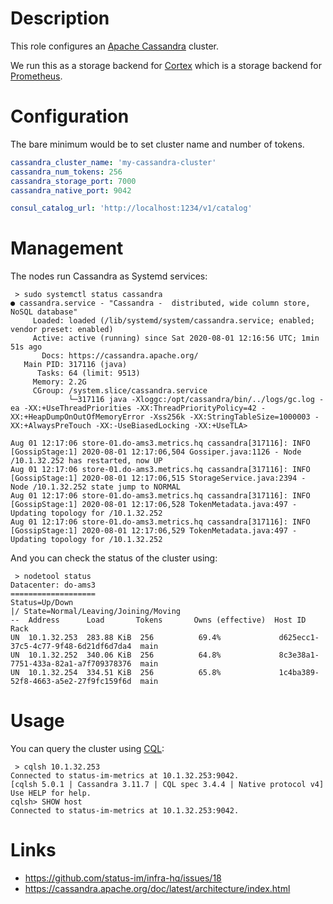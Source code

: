# Description

This role configures an [Apache Cassandra](https://cassandra.apache.org/) cluster.

We run this as a storage backend for [Cortex](https://cortexmetrics.io/) which is a storage backend for [Prometheus](https://prometheus.io/).

# Configuration

The bare minimum would be to set cluster name and number of tokens.
```yml
cassandra_cluster_name: 'my-cassandra-cluster'
cassandra_num_tokens: 256
cassandra_storage_port: 7000
cassandra_native_port: 9042

consul_catalog_url: 'http://localhost:1234/v1/catalog'
```

# Management

The nodes run Cassandra as Systemd services:
```
 > sudo systemctl status cassandra
● cassandra.service - "Cassandra -  distributed, wide column store, NoSQL database"
     Loaded: loaded (/lib/systemd/system/cassandra.service; enabled; vendor preset: enabled)
     Active: active (running) since Sat 2020-08-01 12:16:56 UTC; 1min 51s ago
       Docs: https://cassandra.apache.org/
   Main PID: 317116 (java)
      Tasks: 64 (limit: 9513)
     Memory: 2.2G
     CGroup: /system.slice/cassandra.service
             └─317116 java -Xloggc:/opt/cassandra/bin/../logs/gc.log -ea -XX:+UseThreadPriorities -XX:ThreadPriorityPolicy=42 -XX:+HeapDumpOnOutOfMemoryError -Xss256k -XX:StringTableSize=1000003 -XX:+AlwaysPreTouch -XX:-UseBiasedLocking -XX:+UseTLA>

Aug 01 12:17:06 store-01.do-ams3.metrics.hq cassandra[317116]: INFO  [GossipStage:1] 2020-08-01 12:17:06,504 Gossiper.java:1126 - Node /10.1.32.252 has restarted, now UP
Aug 01 12:17:06 store-01.do-ams3.metrics.hq cassandra[317116]: INFO  [GossipStage:1] 2020-08-01 12:17:06,515 StorageService.java:2394 - Node /10.1.32.252 state jump to NORMAL
Aug 01 12:17:06 store-01.do-ams3.metrics.hq cassandra[317116]: INFO  [GossipStage:1] 2020-08-01 12:17:06,528 TokenMetadata.java:497 - Updating topology for /10.1.32.252
Aug 01 12:17:06 store-01.do-ams3.metrics.hq cassandra[317116]: INFO  [GossipStage:1] 2020-08-01 12:17:06,529 TokenMetadata.java:497 - Updating topology for /10.1.32.252
```
And you can check the status of the cluster using:
```
 > nodetool status
Datacenter: do-ams3
===================
Status=Up/Down
|/ State=Normal/Leaving/Joining/Moving
--  Address      Load       Tokens       Owns (effective)  Host ID                               Rack
UN  10.1.32.253  283.88 KiB  256          69.4%             d625ecc1-37c5-4c77-9f48-6d21df6d7da4  main
UN  10.1.32.252  340.06 KiB  256          64.8%             8c3e38a1-7751-433a-82a1-a7f709378376  main
UN  10.1.32.254  334.51 KiB  256          65.8%             1c4ba389-52f8-4663-a5e2-27f9fc159f6d  main
```

# Usage

You can query the cluster using [CQL](https://cassandra.apache.org/doc/latest/cql/index.html):
```
 > cqlsh 10.1.32.253
Connected to status-im-metrics at 10.1.32.253:9042.
[cqlsh 5.0.1 | Cassandra 3.11.7 | CQL spec 3.4.4 | Native protocol v4]
Use HELP for help.
cqlsh> SHOW host
Connected to status-im-metrics at 10.1.32.253:9042.
```

# Links

* https://github.com/status-im/infra-hq/issues/18
* https://cassandra.apache.org/doc/latest/architecture/index.html
